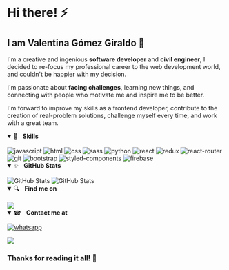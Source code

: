 # Hi there! ⚡
## I am Valentina Gómez Giraldo 🔭

I´m a creative and ingenious **software developer** and **civil engineer**, I decided to re-focus my professional career to the web development world, and couldn't be happier with my decision.

I´m passionate about **facing challenges**, learning new things, and connecting with people who motivate me and inspire me to be better.

I´m forward to improve my skills as a frontend developer, contribute to the creation of real-problem solutions, challenge myself every time, and work with a great team.

<details open="">
	<summary><g-emoji class="g-emoji" alias="rocket" fallback-src="https://github.githubassets.com/images/icons/emoji/unicode/1f680.png">🚀</g-emoji>&nbsp;&nbsp;&nbsp;<b>Skills</b></summary>
	<br>
<img src="https://img.shields.io/badge/JavaScript-F7DF1E?style=for-the-badge&logo=javascript&logoColor=black" alt='javascript'>
<img src="https://img.shields.io/badge/html5-%23e34f26.svg?&amp;style=for-the-badge&amp;logo=html5&amp;logoColor=white" style="max-width:100%;" alt='html'>
<img src="https://img.shields.io/badge/CSS-239120?&style=for-the-badge&logo=css3&logoColor=white" style="max-width:100%;" alt='css'>
<img src="https://img.shields.io/badge/Sass-CC6699?style=for-the-badge&logo=sass&logoColor=white" style="max-width:100%;" alt='sass'>
<img src="https://img.shields.io/badge/Python-3776AB?style=for-the-badge&logo=python&logoColor=white" style="max-width:100%;" alt='python'>
<img src="https://img.shields.io/badge/react-%2300c4e6.svg?&amp;style=for-the-badge&amp;logo=react&amp;logoColor=white" style="max-width:100%;" alt='react'>
<img src="https://img.shields.io/badge/Redux-593D88?style=for-the-badge&logo=redux&logoColor=white" style="max-width:100%;" alt='redux'>	
<img src="https://img.shields.io/badge/React_Router-CA4245?style=for-the-badge&logo=react-router&logoColor=white" style="max-width:100%;" alt='react-router'>	
<img src="https://img.shields.io/badge/git-%23fc6d26.svg?&amp;style=for-the-badge&amp;logo=git&amp;logoColor=white" style="max-width:100%;" alt='git'>
<img src="https://img.shields.io/badge/Bootstrap-563D7C?style=for-the-badge&logo=bootstrap&logoColor=white" style="max-width:100%;" alt='bootstrap'>
<img src="https://img.shields.io/badge/styled--components-DB7093?style=for-the-badge&logo=styled-components&logoColor=white" style="max-width:100%;" alt='styled-components'>	
<img src="https://img.shields.io/badge/firebase-%23039BE5.svg?style=for-the-badge&logo=firebase" style="max-width:100%;" alt='firebase'>	
	
	
	
</details>

<details open=""> 
	<summary><g-emoji class="g-emoji" alias="sparkles" fallback-src="https://github.githubassets.com/images/icons/emoji/unicode/2728.png">✨</g-emoji>&nbsp;&nbsp;&nbsp;<b>GitHub Stats</b></summary>
	<br>
	<img src="https://github-readme-stats.vercel.app/api?username=valengg11&count_private=true&show_icons=true&theme=tokyonight" alt="GitHub Stats" align="top"  style="max-width:100%;">	
	<img src="https://github-readme-stats.vercel.app/api/top-langs/?username=valengg11&layout=compact&&show_icons=true&theme=tokyonight" alt="GitHub Stats" align="top"  style="max-width:100%;">
</details>


<details open="">
	<summary><g-emoji class="g-emoji" alias="rocket" fallback-src="https://github.githubassets.com/images/icons/emoji/unicode/1f680.png">🔍</g-emoji>&nbsp;&nbsp;&nbsp;<b>Find me on</b></summary>
<br>
<a href="https://www.linkedin.com/in/valengg/" rel="nofollow"><img src="https://img.shields.io/badge/linkedin-%230077B5.svg?&amp;style=for-the-badge&amp;logo=linkedin&amp;logoColor=white" style="max-width:100%;"></a>
</details>	
		

<details open="">
	<summary><g-emoji class="g-emoji" alias="rocket" fallback-src="https://github.githubassets.com/images/icons/emoji/unicode/1f680.png">☎</g-emoji>&nbsp;&nbsp;&nbsp;<b>Contact me at</b></summary>
<br>
<a href="https://wa.me/573193528738" target="_blank" className={styles.float} rel="noreferrer">
        <img src="https://img.shields.io/badge/WhatsApp-25D366?style=for-the-badge&logo=whatsapp&logoColor=white" style="max-width:100%;" alt='whatsapp'></img>
      </a>

<a href="mailto:valentinagomezgiraldo11@gmail.com" rel="nofollow"><img src="https://img.shields.io/badge/Gmail-D14836?style=for-the-badge&logo=gmail&logoColor=white" style="max-width:100%;"></a>
</details>


### Thanks for reading it all! 🌻

